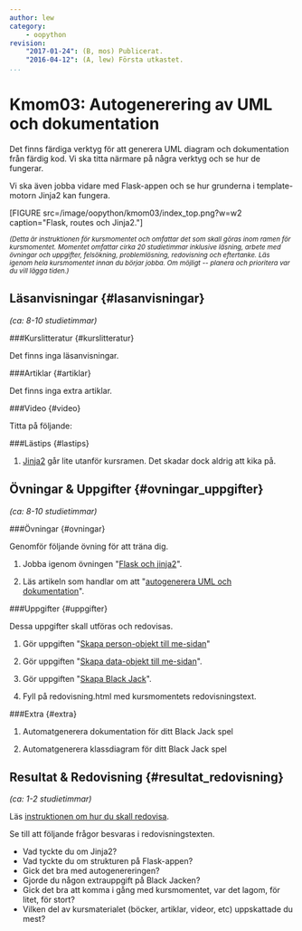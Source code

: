 ```yaml
---
author: lew
category:
    - oopython
revision:
    "2017-01-24": (B, mos) Publicerat.
    "2016-04-12": (A, lew) Första utkastet.
...
```

Kmom03: Autogenerering av UML och dokumentation
====================================

Det finns färdiga verktyg för att generera UML diagram och dokumentation från färdig kod. Vi ska titta närmare på några verktyg och se hur de fungerar.  

Vi ska även jobba vidare med Flask-appen och se hur grunderna i template-motorn Jinja2 kan fungera.

<!--more-->

[FIGURE src=/image/oopython/kmom03/index_top.png?w=w2 caption="Flask, routes och Jinja2."]


<!-- Flytta nedan text till eget dokument/vy/block -->

<small>*(Detta är instruktionen för kursmomentet och omfattar det som skall göras inom ramen för kursmomentet. Momentet omfattar cirka 20 studietimmar inklusive läsning, arbete med övningar och uppgifter, felsökning, problemlösning, redovisning och eftertanke. Läs igenom hela kursmomentet innan du börjar jobba. Om möjligt -- planera och prioritera var du vill lägga tiden.)*</small>



Läsanvisningar  {#lasanvisningar}
---------------------------------

*(ca: 8-10 studietimmar)*


###Kurslitteratur {#kurslitteratur}

Det finns inga läsanvisningar.



###Artiklar {#artiklar}

Det finns inga extra artiklar.



###Video {#video}

Titta på följande:



###Lästips {#lastips}

1. [Jinja2](http://jinja.pocoo.org/) går lite utanför kursramen. Det skadar dock aldrig att kika på.  



Övningar & Uppgifter  {#ovningar_uppgifter}
-------------------------------------------

*(ca: 8-10 studietimmar)*



###Övningar {#ovningar}

Genomför följande övning för att träna dig.

1. Jobba igenom övningen "[Flask och jinja2](kunskap/flask-och-jinja2)".

2. Läs artikeln som handlar om att "[autogenerera UML och dokumentation](kunskap/autogenerera-uml-och-dokumentation)".



###Uppgifter {#uppgifter}

Dessa uppgifter skall utföras och redovisas.

1. Gör uppgiften "[Skapa person-objekt till me-sidan](uppgift/skapa-personobjekt-till-me-sida)"

2. Gör uppgiften "[Skapa data-objekt till me-sidan](uppgift/skapa-dataobjekt-till-me-sida)".  

3. Gör uppgiften "[Skapa Black Jack](uppgift/skapa_blackjack)".

4. Fyll på redovisning.html med kursmomentets redovisningstext.



###Extra {#extra}

1. Automatgenerera dokumentation för ditt Black Jack spel  

2. Automatgenerera klassdiagram för ditt Black Jack spel



Resultat & Redovisning  {#resultat_redovisning}
-----------------------------------------------

*(ca: 1-2 studietimmar)*

Läs [instruktionen om hur du skall redovisa](./../redovisa).

Se till att följande frågor besvaras i redovisningstexten.

* Vad tyckte du om Jinja2?
* Vad tyckte du om strukturen på Flask-appen?
* Gick det bra med autogenereringen?  
* Gjorde du någon extrauppgift på Black Jacken?
* Gick det bra att komma i gång med kursmomentet, var det lagom, för litet, för stort?
* Vilken del av kursmaterialet (böcker, artiklar, videor, etc) uppskattade du mest?

